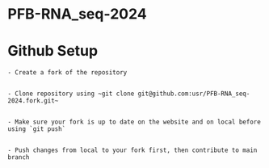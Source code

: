 # PFB-RNA_seq-2024


# Github Setup


	- Create a fork of the repository
	

	- Clone repository using ~git clone git@github.com:usr/PFB-RNA_seq-2024.fork.git~

	
	- Make sure your fork is up to date on the website and on local before using `git push`


	- Push changes from local to your fork first, then contribute to main branch
